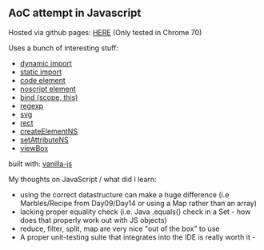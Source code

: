 ## AoC attempt in Javascript 

Hosted via github pages: [HERE](https://sonnenhut.github.io/aoc2018/index.html)
(Only tested in Chrome 70)

Uses a bunch of interesting stuff:
 - [dynamic import](https://developers.google.com/web/updates/2017/11/dynamic-import)
 - [static import](https://developer.mozilla.org/en-US/docs/Web/JavaScript/Reference/Statements/import)
 - [code element](https://developer.mozilla.org/en-US/docs/Web/HTML/Element/code)
 - [noscript element](https://developer.mozilla.org/en-US/docs/Web/HTML/Element/noscript)
 - [bind (scope, this)](https://developer.mozilla.org/en-US/docs/Web/JavaScript/Reference/Global_objects/Function/bind)
 - [regexp](https://developer.mozilla.org/en-US/docs/Web/JavaScript/Reference/Global_Objects/RegExp)
 - [svg](https://developer.mozilla.org/de/docs/Web/SVG/Element/svg)
 - [rect](https://developer.mozilla.org/de/docs/Web/SVG/Element/rect)
 - [createElementNS](https://developer.mozilla.org/de/docs/Web/API/Document/createElementNS)
 - [setAttributeNS](https://developer.mozilla.org/en-US/docs/Web/API/Element/setAttributeNS)
 - [viewBox](https://www.sarasoueidan.com/blog/svg-coordinate-systems/)
 
 built with: [vanilla-js](http://vanilla-js.com/)
 
 


My thoughts on JavaScript / what did I learn:
 - using the correct datastructure can make a huge difference (i.e Marbles/Recipe from Day09/Day14 or using a Map rather than an array)
 - lacking proper equality check (i.e. Java .equals() check in a Set - how does that properly work out with JS objects)
 - reduce, filter, split, map are very nice "out of the box" to use
 - A proper unit-testing suite that integrates into the IDE is really worth it - 